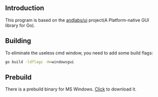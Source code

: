 ## Introduction

This program is based on the [andlabs/ui][1] project(A Platform-native GUI library for Go).


## Building

To eliminate the useless cmd window, you need to add some build flags:
```sh
go build -ldflags -H=windowsgui
```

## Prebuild

There is a prebuild binary for MS Windows. [Click][2] to download it.


[1]: https://github.com/andlabs/ui/
[2]: https://github.com/wallacegibbon/lineslide/blob/master/prebuild/lineslide.exe.bz2?raw=true
